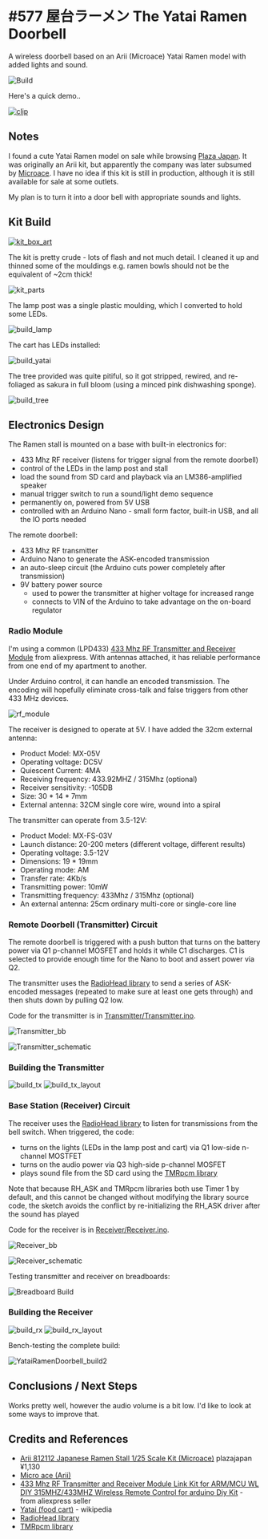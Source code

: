 # #577 屋台ラーメン The Yatai Ramen Doorbell

A wireless doorbell based on an Arii (Microace) Yatai Ramen model with added lights and sound.

![Build](./assets/YataiRamenDoorbell_build.jpg?raw=true)

Here's a quick demo..

[![clip](https://img.youtube.com/vi/kObQcingAiM/0.jpg)](https://www.youtube.com/watch?v=kObQcingAiM)

## Notes

I found a cute Yatai Ramen model on sale while browsing [Plaza Japan](https://www.plazajapan.com).
It was originally an Arii kit, but apparently the company was later subsumed by [Microace](http://www.microace-arii.co.jp/).
I have no idea if this kit is still in production, although it is still available for sale at some outlets.

My plan is to turn it into a door bell with appropriate sounds and lights.

## Kit Build

[![kit_box_art](./assets/kit_box_art.jpg?raw=true)](https://www.plazajapan.com/4968279812112/)

The kit is pretty crude - lots of flash and not much detail. I cleaned it up and thinned some of the mouldings e.g. ramen bowls should not be the equivalent of ~2cm thick!

![kit_parts](./assets/kit_parts.jpg?raw=true)

The lamp post was a single plastic moulding, which I converted to hold some LEDs.

![build_lamp](./assets/build_lamp.jpg?raw=true)

The cart has LEDs installed:

![build_yatai](./assets/build_yatai.jpg?raw=true)

The tree provided was quite pitiful, so it got stripped, rewired, and re-foliaged as sakura in full bloom (using a minced pink dishwashing sponge).

![build_tree](./assets/build_tree.jpg?raw=true)

## Electronics Design

The Ramen stall is mounted on a base with built-in electronics for:

* 433 Mhz RF receiver (listens for trigger signal from the remote doorbell)
* control of the LEDs in the lamp post and stall
* load the sound from SD card and playback via an LM386-amplified speaker
* manual trigger switch to run a sound/light demo sequence
* permanently on, powered from 5V USB
* controlled with an Arduino Nano - small form factor, built-in USB, and all the IO ports needed

The remote doorbell:

* 433 Mhz RF transmitter
* Arduino Nano to generate the ASK-encoded transmission
* an auto-sleep circuit (the Arduino cuts power completely after transmission)
* 9V battery power source
  - used to power the transmitter at higher voltage for increased range
  - connects to VIN of the Arduino to take advantage on the on-board regulator


### Radio Module

I'm using a common (LPD433)
[433 Mhz RF Transmitter and Receiver Module](https://www.aliexpress.com/item/32896035786.html)
from aliexpress. With antennas attached, it has reliable performance from one end of my apartment to another.

Under Arduino control, it can handle an encoded transmission. The encoding will hopefully eliminate cross-talk and false triggers from other 433 MHz devices.

![rf_module](./assets/rf_module.jpg?raw=true)

The receiver is designed to operate at 5V. I have added the 32cm external antenna:

* Product Model: MX-05V
* Operating voltage: DC5V
* Quiescent Current: 4MA
* Receiving frequency: 433.92MHZ / 315Mhz (optional)
* Receiver sensitivity: -105DB
* Size: 30 * 14 * 7mm
* External antenna: 32CM single core wire, wound into a spiral

The transmitter can operate from 3.5-12V:

* Product Model: MX-FS-03V
* Launch distance: 20-200 meters (different voltage, different results)
* Operating voltage: 3.5-12V
* Dimensions: 19 * 19mm
* Operating mode: AM
* Transfer rate: 4Kb/s
* Transmitting power: 10mW
* Transmitting frequency: 433Mhz / 315Mhz (optional)
* An external antenna: 25cm ordinary multi-core or single-core line


### Remote Doorbell (Transmitter) Circuit

The remote doorbell is triggered with a push button that turns on the battery power via Q1 p-channel MOSFET and holds it while C1 discharges.
C1 is selected to provide enough time for the Nano to boot and assert power via Q2.

The transmitter uses the [RadioHead library](https://github.com/tardate/RadioHead)
to send a series of ASK-encoded messages (repeated to make sure at least one gets through) and then shuts down by pulling Q2 low.

Code for the transmitter is in [Transmitter/Transmitter.ino](./Transmitter/Transmitter.ino).

![Transmitter_bb](./assets/Transmitter_bb.jpg?raw=true)

![Transmitter_schematic](./assets/Transmitter_schematic.jpg?raw=true)

### Building the Transmitter

![build_tx](./assets/build_tx.jpg?raw=true)
![build_tx_layout](./assets/build_tx_layout.jpg?raw=true)

### Base Station (Receiver) Circuit

The receiver uses the [RadioHead library](https://github.com/tardate/RadioHead) to listen for transmissions from the bell switch.
When triggered, the code:

* turns on the lights (LEDs in the lamp post and cart) via Q1 low-side n-channel MOSTFET
* turns on the audio power via Q3 high-side p-channel MOSFET
* plays sound file from the SD card using the [TMRpcm library](https://github.com/TMRh20/TMRpcm)

Note that because RH_ASK and TMRpcm libraries both use Timer 1 by default, and this cannot be changed without modifying the library source code,
the sketch avoids the conflict by re-initializing the RH_ASK driver after the sound has played

Code for the receiver is in [Receiver/Receiver.ino](./Receiver/Receiver.ino).

![Receiver_bb](./assets/Receiver_bb.jpg?raw=true)

![Receiver_schematic](./assets/Receiver_schematic.jpg?raw=true)

Testing transmitter and receiver on breadboards:

![Breadboard Build](./assets/YataiRamenDoorbell_bb_build.jpg?raw=true)

### Building the Receiver

![build_rx](./assets/build_rx.jpg?raw=true)
![build_rx_layout](./assets/build_rx_layout.jpg?raw=true)

Bench-testing the complete build:

![YataiRamenDoorbell_build2](./assets/YataiRamenDoorbell_build2.jpg?raw=true)

## Conclusions / Next Steps

Works pretty well, however the audio volume is a bit low. I'd like to look at some ways to improve that.

## Credits and References

* [Arii 812112 Japanese Ramen Stall 1/25 Scale Kit (Microace)](https://www.plazajapan.com/4968279812112/) plazajapan ¥1,130
* [Micro ace (Arii)](http://www.microace-arii.co.jp/)
* [433 Mhz RF Transmitter and Receiver Module Link Kit for ARM/MCU WL DIY 315MHZ/433MHZ Wireless Remote Control for arduino Diy Kit](https://www.aliexpress.com/item/32896035786.html) - from aliexpress seller
* [Yatai (food cart)](https://en.wikipedia.org/wiki/Yatai_(food_cart)) - wikipedia
* [RadioHead library](https://github.com/tardate/RadioHead)
* [TMRpcm library](https://github.com/TMRh20/TMRpcm)
